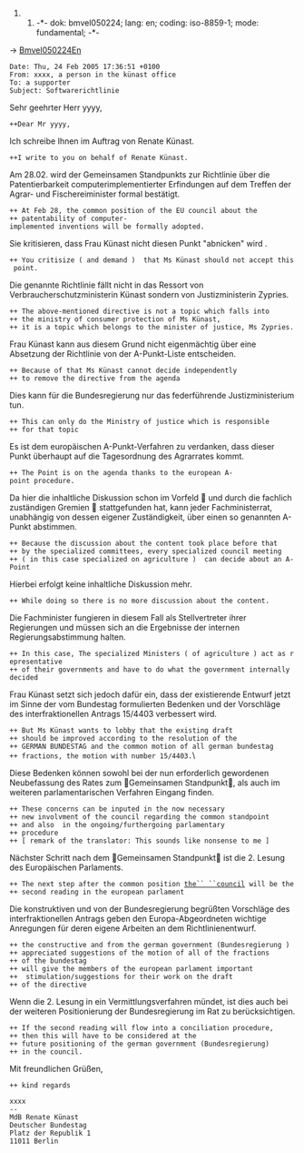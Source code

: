 1.  1.  -\*- dok: bmvel050224; lang: en; coding: iso-8859-1; mode:
        fundamental; -\*-

-\> [Bmvel050224En](Bmvel050224En "wikilink")

`Date: Thu, 24 Feb 2005 17:36:51 +0100`\
`From: xxxx, a person in the künast office `\
`To: a supporter`\
`Subject: Softwarerichtlinie`

Sehr geehrter Herr yyyy,

`++Dear Mr yyyy,`

Ich schreibe Ihnen im Auftrag von Renate Künast.

`++I write to you on behalf of Renate Künast.`

Am 28.02. wird der Gemeinsamen Standpunkts zur Richtlinie über die
Patentierbarkeit computerimplementierter Erfindungen auf dem Treffen der
Agrar- und Fischereiminister formal bestätigt.

`++ At Feb 28, the common position of the EU council about the `\
`++ patentability of computer-implemented inventions will be formally adopted.`

Sie kritisieren, dass Frau Künast nicht diesen Punkt \"abnicken\" wird .

`++ You critisize ( and demand )  that Ms Künast should not accept this point.`

Die genannte Richtlinie fällt nicht in das Ressort von
Verbraucherschutzministerin Künast sondern von Justizministerin Zypries.

`++ The above-mentioned directive is not a topic which falls into `\
`++ the ministry of consumer protection of Ms Künast,`\
`++ it is a topic which belongs to the minister of justice, Ms Zypries.`

Frau Künast kann aus diesem Grund nicht eigenmächtig über eine Absetzung
der Richtlinie von der A-Punkt-Liste entscheiden.

`++ Because of that Ms Künast cannot decide independently`\
`++ to remove the directive from the agenda`

Dies kann für die Bundesregierung nur das federführende
Justizministerium tun.

`++ This can only do the Ministry of justice which is responsible `\
`++ for that topic`

Es ist dem europäischen A-Punkt-Verfahren zu verdanken, dass dieser
Punkt überhaupt auf die Tagesordnung des Agrarrates kommt.

`++ The Point is on the agenda thanks to the european A-point procedure.`

Da hier die inhaltliche Diskussion schon im Vorfeld  und durch die
fachlich zuständigen Gremien  stattgefunden hat, kann jeder
Fachministerrat, unabhängig von dessen eigener Zuständigkeit, über einen
so genannten A-Punkt abstimmen.

`++ Because the discussion about the content took place before that`\
`++ by the specialized committees, every specialized council meeting`\
`++ ( in this case specialized on agriculture )  can decide about an A-Point`

Hierbei erfolgt keine inhaltliche Diskussion mehr.

`++ While doing so there is no more discussion about the content.`

Die Fachminister fungieren in diesem Fall als Stellvertreter ihrer
Regierungen und müssen sich an die Ergebnisse der internen
Regierungsabstimmung halten.

`++ In this case, The specialized Ministers ( of agriculture ) act as representative`\
`++ of their governments and have to do what the government internally decided`

Frau Künast setzt sich jedoch dafür ein, dass der existierende Entwurf
jetzt im Sinne der vom Bundestag formulierten Bedenken und der
Vorschläge des interfraktionellen Antrags 15/4403 verbessert wird.

`++ But Ms Künast wants to lobby that the existing draft`\
`++ should be improved according to the resolution of the `\
`++ GERMAN BUNDESTAG and the common motion of all german bundestag `\
`++ fractions, the motion with number 15/4403.`\

Diese Bedenken können sowohl bei der nun erforderlich gewordenen
Neubefassung des Rates zum Gemeinsamen Standpunkt, als auch im
weiteren parlamentarischen Verfahren Eingang finden.

`++ These concerns can be inputed in the now necessary`\
`++ new involvment of the council regarding the common standpoint `\
`++ and also  in the ongoing/furthergoing parlamentary`\
`++ procedure `\
`++ [ remark of the translator: This sounds like nonsense to me ]`

Nächster Schritt nach dem Gemeinsamen Standpunkt ist die 2. Lesung des
Europäischen Parlaments.

`++ The next step after the common position `[`the`` ``council`](of "wikilink")` will be the`\
`++ second reading in the european parlament`

Die konstruktiven und von der Bundesregierung begrüßten Vorschläge des
interfraktionellen Antrags geben den Europa-Abgeordneten wichtige
Anregungen für deren eigene Arbeiten an dem Richtlinienentwurf.

`++ the constructive and from the german government (Bundesregierung )`\
`++ appreciated suggestions of the motion of all of the fractions`\
`++ of the bundestag`\
`++ will give the members of the european parlament important `\
`++  stimulation/suggestions for their work on the draft`\
`++ of the directive`

Wenn die 2. Lesung in ein Vermittlungsverfahren mündet, ist dies auch
bei der weiteren Positionierung der Bundesregierung im Rat zu
berücksichtigen.

`++ If the second reading will flow into a conciliation procedure,`\
`++ then this will have to be considered at the`\
`++ future positioning of the german government (Bundesregierung)`\
`++ in the council.`

Mit freundlichen Grüßen,

`++ kind regards`

`xxxx`\
`-- `\
`MdB Renate Künast`\
`Deutscher Bundestag`\
`Platz der Republik 1`\
`11011 Berlin`
